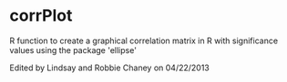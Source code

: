 corrPlot
========

R function to create a graphical correlation matrix in R with significance values using the package 'ellipse'

Edited by Lindsay and Robbie Chaney on 04/22/2013
